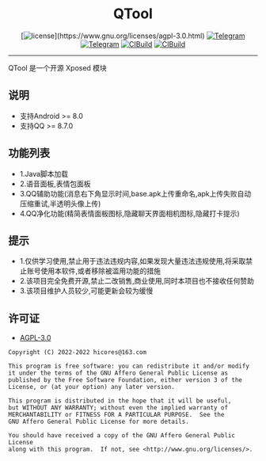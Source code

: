 <div align="center">
    <h1> QTool </h1>

[![license](https://img.shields.io/github/license/Hicores/QTool.svg?)](https://www.gnu.org/licenses/agpl-3.0.html)
[![Telegram](https://img.shields.io/static/v1?label=Telegram&message=Channel&color=0088cc)](https://t.me/QToolR)
[![Telegram](https://img.shields.io/static/v1?label=Telegram&message=Chat&color=0088cc)](https://t.me/QToolC)
[![CIBuild](https://img.shields.io/static/v1?label=CIBuild&message=Action&color=cc66cc)](https://github.com/Hicores/QTool/actions)
[![CIBuild](https://img.shields.io/static/v1?label=CIBuild&message=Mirror&color=9900ff)](https://down.haonb.cc/CIDL/)
</div>

-----

QTool 是一个开源 Xposed 模块

## 说明

- 支持Android >= 8.0
- 支持QQ >= 8.7.0

## 功能列表
- 1.Java脚本加载
- 2.语音面板,表情包面板
- 3.QQ辅助功能(消息右下角显示时间,base.apk上传重命名,apk上传失败自动压缩重试,半透明头像上传)
- 4.QQ净化功能(精简表情面板图标,隐藏聊天界面相机图标,隐藏打卡提示)

## 提示
- 1.仅供学习使用,禁止用于违法违规内容,如果发现大量违法违规使用,将采取禁止账号使用本软件,或者移除被滥用功能的措施
- 2.该项目完全免费开源,禁止二改销售,商业使用,同时本项目也不接收任何赞助
- 3.该项目维护人员较少,可能更新会较为缓慢

## 许可证
- [AGPL-3.0](https://www.gnu.org/licenses/agpl-3.0.html)

```
Copyright (C) 2022-2022 hicores@163.com

This program is free software: you can redistribute it and/or modify
it under the terms of the GNU Affero General Public License as
published by the Free Software Foundation, either version 3 of the
License, or (at your option) any later version.

This program is distributed in the hope that it will be useful,
but WITHOUT ANY WARRANTY; without even the implied warranty of
MERCHANTABILITY or FITNESS FOR A PARTICULAR PURPOSE.  See the
GNU Affero General Public License for more details.

You should have received a copy of the GNU Affero General Public License
along with this program.  If not, see <http://www.gnu.org/licenses/>.
```
